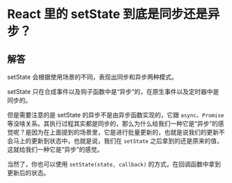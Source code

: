 # React 里的 setState 到底是同步还是异步？<Badge text="2020/02/25"/>

## 解答

setState 会根据使用场景的不同，表现出同步和异步两种模式。

setState 只在合成事件以及钩子函数中是“异步”的，在原生事件以及定时器中是同步的。

但是需要注意的是 setState 的异步不是由异步函数实现的，它跟 `async`、`Promise` 等没啥关系。其执行过程其实都是同步的，那么为什么给我们一种它是“异步”的感觉呢？是因为在上面提到的场景里，它是进行批量更新的，也就是说我们的更新不会马上的更新到状态中，也就是说，我们在 `setState` 之后拿到的还是原来的值，这就给我们一种它是“异步”的感觉。

当然了，你也可以使用 `setState(state, callback)` 的方式，在回调函数中拿到更新后的状态。
